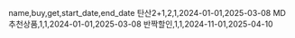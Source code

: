 name,buy,get,start_date,end_date
탄산2+1,2,1,2024-01-01,2025-03-08
MD추천상품,1,1,2024-01-01,2025-03-08
반짝할인,1,1,2024-11-01,2025-04-10
